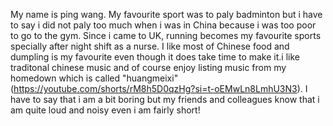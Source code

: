 My name is ping wang. My favourite sport was to paly badminton but i have to say i did not paly too much when i was in China because i was too poor to go to the gym. Since i came to UK, running becomes my favourite sports specially after night shift as a nurse. I like most of Chinese food and dumpling is my favourite even though it does take time to make it.i like traditonal chinese music and of course enjoy listing music from my homedown which is called "huangmeixi"(https://youtube.com/shorts/rM8h5D0qzHg?si=t-oEMwLn8LmhU3N3). I have to say that i am a bit boring but my friends and colleagues know  that i am quite loud and noisy even i am fairly short!